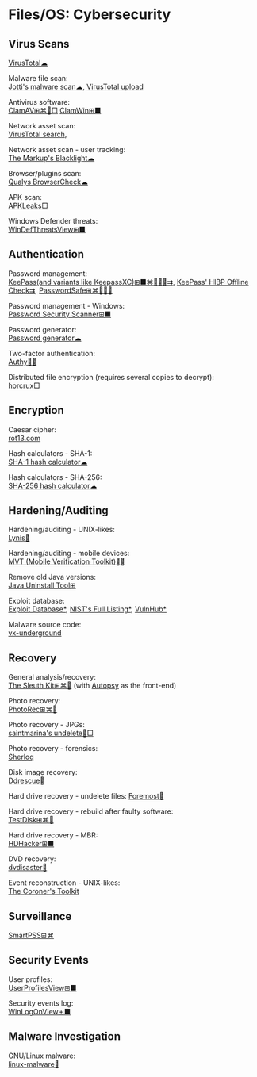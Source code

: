 # Files/OS: Cybersecurity

## Virus Scans

[VirusTotal☁](https://www.virustotal.com/)

Malware file scan:  
[Jotti's malware scan☁](https://virusscan.jotti.org/),
[VirusTotal upload](https://www.virustotal.com/gui/home/upload)

Antivirus software:  
[ClamAV⊞⌘🐧□](https://www.clamav.net/)
[ClamWin⊞■](http://www.clamwin.com/)

Network asset scan:  
[VirusTotal search](https://www.virustotal.com/gui/home/search),

Network asset scan - user tracking:  
[The Markup's Blacklight☁](https://themarkup.org/blacklight)

Browser/plugins scan:  
[Qualys BrowserCheck☁](https://browsercheck.qualys.com/)

APK scan:  
[APKLeaks□](https://github.com/dwisiswant0/apkleaks)

Windows Defender threats:  
[WinDefThreatsView⊞■](https://www.nirsoft.net/utils/windows_defender_threats_view.html)

## Authentication

Password management:  
[KeePass(and variants like KeepassXC)⊞■⌘🐧🍎🤖⇉](https://keepass.info/),
[KeePass' HIBP Offline Check⇉](https://github.com/mihaifm/HIBPOfflineCheck),
[PasswordSafe⊞⌘🐧🍎🤖](https://www.pwsafe.org/)

Password management - Windows:  
[Password Security Scanner⊞■](https://www.nirsoft.net/utils/password_security_scanner.html)

Password generator:  
[Password generator☁](https://xorbin.com/tools/password-generator)

Two-factor authentication:  
[Authy🍎🤖](https://authy.com/)

Distributed file encryption (requires several copies to decrypt):  
[horcrux□](https://github.com/jesseduffield/horcrux)

## Encryption

Caesar cipher:  
[rot13.com](https://rot13.com/)

Hash calculators - SHA-1:  
[SHA-1 hash calculator☁](https://xorbin.com/tools/sha1-hash-calculator)

Hash calculators - SHA-256:  
[SHA-256 hash calculator☁](https://xorbin.com/tools/sha256-hash-calculator)

## Hardening/Auditing

Hardening/auditing - UNIX-likes:  
[Lynis🐧](https://cisofy.com/lynis/)

Hardening/auditing - mobile devices:  
[MVT (Mobile Verification Toolkit)🍎🤖](https://github.com/mvt-project/mvt)

Remove old Java versions:  
[Java Uninstall Tool⊞](https://java.com/en/download/uninstalltool.jsp)

Exploit database:  
[Exploit Database*](https://www.exploit-db.com/),
[NIST's Full Listing*](https://nvd.nist.gov/vuln/full-listing),
[VulnHub*](https://www.vulnhub.com/)

Malware source code:  
[vx-underground](https://www.vx-underground.org/)

## Recovery

General analysis/recovery:  
[The Sleuth Kit⊞⌘🐧](https://www.sleuthkit.org/sleuthkit/) (with [Autopsy](https://www.sleuthkit.org/autopsy/) as the front-end)

Photo recovery:  
[PhotoRec⊞⌘🐧](https://www.cgsecurity.org/wiki/PhotoRec)

Photo recovery - JPGs:  
[saintmarina's undelete🐧□](https://github.com/saintmarina/undelete_jpg)

Photo recovery - forensics:  
[Sherloq](https://github.com/GuidoBartoli/sherloq)

Disk image recovery:  
[Ddrescue🐧](https://www.gnu.org/software/ddrescue/)

Hard drive recovery - undelete files:
[Foremost🐧](http://foremost.sourceforge.net/)

Hard drive recovery - rebuild after faulty software:  
[TestDisk⊞⌘🐧](https://www.cgsecurity.org/wiki/TestDisk)

Hard drive recovery - MBR:  
[HDHacker⊞■](http://dimio.altervista.org/eng/#HDHacker)

DVD recovery:  
[dvdisaster🐧](https://github.com/speed47/dvdisaster)

Event reconstruction - UNIX-likes:  
[The Coroner's Toolkit](http://www.porcupine.org/forensics/tct.html)

## Surveillance

[SmartPSS⊞⌘](https://us.dahuasecurity.com/?product=smartpss)

## Security Events

User profiles:  
[UserProfilesView⊞■](https://www.nirsoft.net/utils/user_profiles_view.html)

Security events log:  
[WinLogOnView⊞■](https://www.nirsoft.net/utils/windows_log_on_times_view.html)

## Malware Investigation

GNU/Linux malware:  
[linux-malware🐧](https://github.com/timb-machine/linux-malware)

